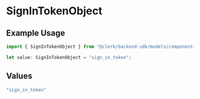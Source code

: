 # SignInTokenObject

## Example Usage

```typescript
import { SignInTokenObject } from "@clerk/backend-sdk/models/components";

let value: SignInTokenObject = "sign_in_token";
```

## Values

```typescript
"sign_in_token"
```